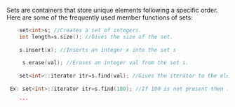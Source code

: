 Sets are containers that store unique elements following a specific order. Here are some of the frequently used member functions of sets:


```cpp
    set<int>s; //Creates a set of integers.
    int length=s.size(); //Gives the size of the set.
    
    s.insert(x); //Inserts an integer x into the set s
    
	 s.erase(val); //Erases an integer val from the set s.
	 
	set<int>::iterator itr=s.find(val); //Gives the iterator to the element val if it is found otherwise returns s.end().
	
 Ex: set<int>::iterator itr=s.find(100); //If 100 is not present then it==s.end().

    ```

